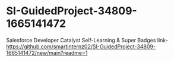 # SI-GuidedProject-34809-1665141472
Salesforce Developer Catalyst Self-Learning &amp; Super Badges
link-https://github.com/smartinternz02/SI-GuidedProject-34809-1665141472/new/main?readme=1
